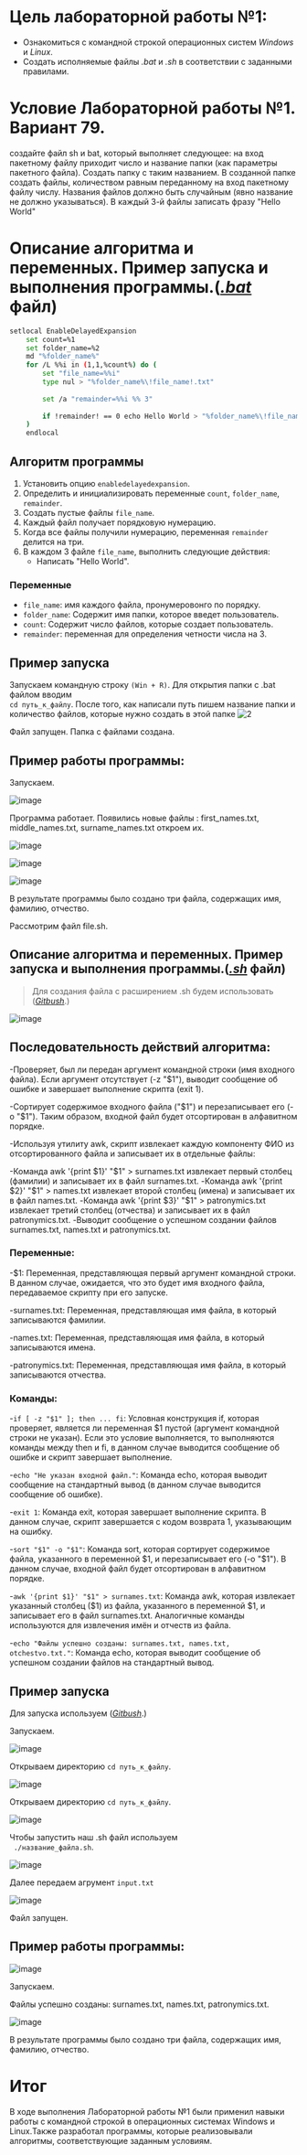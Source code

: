 # Цель лабораторной работы №1:

- Ознакомиться с командной строкой операционных систем _Windows_ и _Linux_.
- Создать исполняемые файлы _.bat_ и _.sh_ в соответствии с заданными правилами.

# Условие Лабораторной работы №1. Вариант 79.

создайте файл sh и bat, который выполняет следующее: на вход пакетному файлу приходит число и название папки (как параметры пакетного файла). Создать папку с таким названием. В созданной папке создать файлы, количеством равным переданному на вход пакетному файлу числу. Названия файлов должно быть случайным (явно название не должно указываться). В каждый 3-й файлы записать фразу "Hello World"

# Описание алгоритма и переменных. Пример запуска и выполнения программы.([_.bat_]() файл)

``` bash 
setlocal EnableDelayedExpansion 
	set count=%1
	set folder_name=%2
	md "%folder_name%"  
	for /L %%i in (1,1,%count%) do (
		set "file_name=%%i"
		type nul > "%folder_name%\!file_name!.txt" 
		
		set /a "remainder=%%i %% 3" 
		
		if !remainder! == 0 echo Hello World > "%folder_name%\!file_name!.txt" 
	)
	endlocal
```
## Алгоритм программы

1. Установить опцию `enabledelayedexpansion`.
2. Определить и инициализировать переменные  `count`, `folder_name`, `remainder`.
3. Создать пустые файлы  `file_name`.
4. Каждый файл получает порядковую нумерацию.
6. Когда все файлы получили нумерацию, переменная `remainder` делится на три.
7. В каждом 3 файле `file_name`, выполнить следующие действия:
   - Написать "Hello World".
  

### Переменные

- `file_name`: имя каждого файла, пронумеровонго по порядку.
- `folder_name`: Содержит имя папки, которое введет пользователь.
- `count`: Содержит число файлов, которые создает пользователь.
- `remainder`: переменная для определения четности числа на 3.


## Пример запуска

Запускаем командную строку `(Win + R)`. Для открытия папки с .bat файлом вводим  
`cd путь_к_файлу`. После того, как написали путь пишем название папки и количество файлов, которые нужно создать в этой папке
![2](https://github.com/iis-32170x/RPIIS/assets/149573033/3df61b6c-4b01-46bc-8544-ed3c080efd4f)



Файл запущен. Папка с файлами создана.

## Пример работы программы:


Запускаем.

![image](6.png)

Программа работает. Появились новые файлы : first_names.txt, middle_names.txt, surname_names.txt откроем их.

![image](7.png)

![image](8.png)

![image](9.png)

В результате программы было создано три файла, содержащих имя, фамилию, отчество.

Рассмотрим файл file.sh.

## Описание алгоритма и переменных. Пример запуска и выполнения программы.([_.sh_]() файл)

> Для создания файла с расширением .sh будем использовать ([_Gitbush_](https://git-scm.com/downloads).)

![image](10.png)

## Последовательность действий алгоритма:

-Проверяет, был ли передан аргумент командной строки (имя входного файла). Если аргумент отсутствует (-z "$1"), выводит сообщение об ошибке и завершает выполнение скрипта (exit 1).

-Сортирует содержимое входного файла ("$1") и перезаписывает его (-o "$1"). Таким образом, входной файл будет отсортирован в алфавитном порядке.

-Используя утилиту awk, скрипт извлекает каждую компоненту ФИО из отсортированного файла и записывает их в отдельные файлы:

-Команда awk '{print $1}' "$1" > surnames.txt извлекает первый столбец (фамилии) и записывает их в файл surnames.txt.
-Команда awk '{print $2}' "$1" > names.txt извлекает второй столбец (имена) и записывает их в файл names.txt.
-Команда awk '{print $3}' "$1" > patronymics.txt извлекает третий столбец (отчества) и записывает их в файл patronymics.txt.
-Выводит сообщение о успешном создании файлов surnames.txt, names.txt и patronymics.txt.

### Переменные:

-$1: Переменная, представляющая первый аргумент командной строки. В данном случае, ожидается, что это будет имя входного файла, передаваемое скрипту при его запуске.

-surnames.txt: Переменная, представляющая имя файла, в который записываются фамилии.

-names.txt: Переменная, представляющая имя файла, в который записываются имена.

-patronymics.txt: Переменная, представляющая имя файла, в который записываются отчества.

### Команды:

-`if [ -z "$1" ]; then ... fi`: Условная конструкция if, которая проверяет, является ли переменная $1 пустой (аргумент командной строки не указан). Если это условие выполняется, то выполняются команды между then и fi, в данном случае выводится сообщение об ошибке и скрипт завершает выполнение.

-`echo "Не указан входной файл."`: Команда echo, которая выводит сообщение на стандартный вывод (в данном случае выводится сообщение об ошибке).

-`exit 1`: Команда exit, которая завершает выполнение скрипта. В данном случае, скрипт завершается с кодом возврата 1, указывающим на ошибку.

-`sort "$1" -o "$1"`: Команда sort, которая сортирует содержимое файла, указанного в переменной $1, и перезаписывает его (-o "$1"). В данном случае, входной файл будет отсортирован в алфавитном порядке.

-`awk '{print $1}' "$1" > surnames.txt`: Команда awk, которая извлекает указанный столбец ($1) из файла, указанного в переменной $1, и записывает его в файл surnames.txt. Аналогичные команды используются для извлечения имён и отчеств из файла.

-`echo "Файлы успешно созданы: surnames.txt, names.txt, otchestvo.txt."`: Команда echo, которая выводит сообщение об успешном создании файлов на стандартный вывод.

## Пример запуска

Для запуска используем ([_Gitbush_](https://git-scm.com/downloads).)

Запускаем.

![image](11.png)

Открываем директорию `cd путь_к_файлу`.

![image](12.png)

Открываем директорию `cd путь_к_файлу`.

![image](13.png)

Чтобы запустить наш .sh файл используем  
 ` ./название_файла.sh`.

![image](14.png)

Далее передаем агрумент `input.txt`

![image](15.png)

Файл запущен.

## Пример работы программы:

![image](16.png)

Запускаем.

Файлы успешно созданы: surnames.txt, names.txt, patronymics.txt.

![image](https://github.com/iis-32170x/RPIIS/assets/144937226/21e62c34-62ec-40c9-80cc-e7a2197411db)

В результате программы было создано три файла, содержащих имя, фамилию, отчество.

# Итог

В ходе выполнения Лабораторной работы №1 были применил навыки работы с командной строкой в операционных системах Windows и Linux.Также разработал программы, которые реализовывали алгоритмы, соответствующие заданным условиям.

